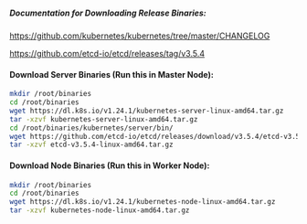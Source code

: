
##### Documentation for Downloading Release Binaries:

https://github.com/kubernetes/kubernetes/tree/master/CHANGELOG

https://github.com/etcd-io/etcd/releases/tag/v3.5.4


#### Download Server Binaries (Run this in Master Node):

```sh
mkdir /root/binaries
cd /root/binaries
wget https://dl.k8s.io/v1.24.1/kubernetes-server-linux-amd64.tar.gz
tar -xzvf kubernetes-server-linux-amd64.tar.gz
cd /root/binaries/kubernetes/server/bin/
wget https://github.com/etcd-io/etcd/releases/download/v3.5.4/etcd-v3.5.4-linux-amd64.tar.gz
tar -xzvf etcd-v3.5.4-linux-amd64.tar.gz
```

#### Download Node Binaries (Run this in Worker Node):
```sh
mkdir /root/binaries
cd /root/binaries
wget https://dl.k8s.io/v1.24.1/kubernetes-node-linux-amd64.tar.gz
tar -xzvf kubernetes-node-linux-amd64.tar.gz
```
